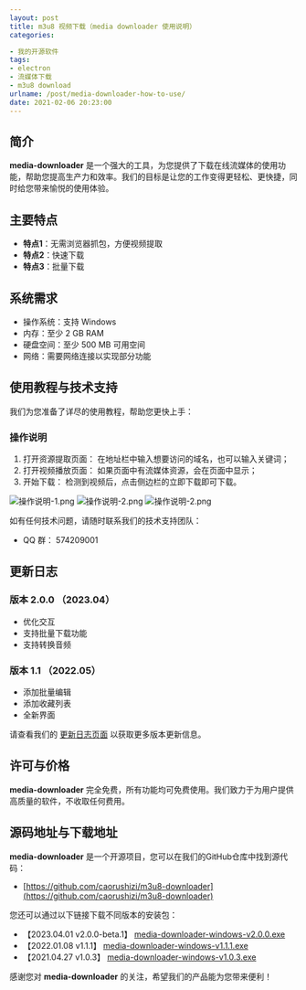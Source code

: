 ```yaml
---
layout: post
title: m3u8 视频下载（media downloader 使用说明）
categories:

- 我的开源软件
tags:
- electron
- 流媒体下载
- m3u8 download
urlname: /post/media-downloader-how-to-use/
date: 2021-02-06 20:23:00
---
```


## 简介

**media-downloader** 是一个强大的工具，为您提供了下载在线流媒体的使用功能，帮助您提高生产力和效率。我们的目标是让您的工作变得更轻松、更快捷，同时给您带来愉悦的使用体验。

## 主要特点

- **特点1**：无需浏览器抓包，方便视频提取
- **特点2**：快速下载
- **特点3**：批量下载

<!--more-->

## 系统需求

- 操作系统：支持 Windows
- 内存：至少 2 GB RAM
- 硬盘空间：至少 500 MB 可用空间
- 网络：需要网络连接以实现部分功能

## 使用教程与技术支持

我们为您准备了详尽的使用教程，帮助您更快上手：

### 操作说明

1. 打开资源提取页面： 在地址栏中输入想要访问的域名，也可以输入关键词；
2. 打开视频播放页面： 如果页面中有流媒体资源，会在页面中显示；
3. 开始下载： 检测到视频后，点击侧边栏的立即下载即可下载。

![操作说明-1.png](https://www.static.ziying.site/oss-client/home-page.png)
![操作说明-2.png](https://www.static.ziying.site/oss-client/browser-page.png)
![操作说明-2.png](https://www.static.ziying.site/oss-client/setting-page.png)

如有任何技术问题，请随时联系我们的技术支持团队：

- QQ 群： 574209001

## 更新日志

### 版本 2.0.0 （2023.04）

- 优化交互
- 支持批量下载功能
- 支持转换音频

### 版本 1.1 （2022.05）

- 添加批量编辑
- 添加收藏列表
- 全新界面

请查看我们的 [更新日志页面](https://www.example.com/changelog) 以获取更多版本更新信息。

## 许可与价格

**media-downloader** 完全免费，所有功能均可免费使用。我们致力于为用户提供高质量的软件，不收取任何费用。

## 源码地址与下载地址

**media-downloader** 是一个开源项目，您可以在我们的GitHub仓库中找到源代码：

- [https://github.com/caorushizi/m3u8-downloader](https://github.com/caorushizi/m3u8-downloader)

您还可以通过以下链接下载不同版本的安装包：

- 【2023.04.01 v2.0.0-beta.1】 [media-downloader-windows-v2.0.0.exe](https://github.com/caorushizi/m3u8-downloader/releases/download/v2.0.0-beta.1/media-downloader-setup-2.0.0-beta.1.exe)
- 【2022.01.08 v1.1.1】 [media-downloader-windows-v1.1.1.exe](https://github.com/caorushizi/m3u8-downloader/releases/download/1.1.1/media-downloader-setup-1.1.1.exe)
- 【2021.04.27 v1.0.3】 [media-downloader-windows-v1.0.3.exe](http://static.ziying.site/media-downloader-1.0.3%20Setup.exe)

感谢您对 **media-downloader** 的关注，希望我们的产品能为您带来便利！
